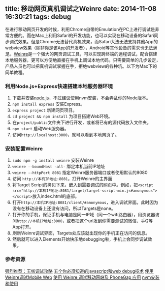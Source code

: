 title: 移动网页真机调试之Weinre
date: 2014-11-08 16:30:21
tags: debug
---
在进行移动网页开发的时候，利用Chrome自带的Emulation在PC上进行调试是非常方便的。而在Mac上利用Safari的开发功能，也可以实现在移动设备的Safari同步调试效果。但是Chrome无法替代真机效果，而Safari大法无法支持其他App的webview效果（除非你是该App的开发者），Android等其他设备的需求也无法满足。[Weinre](http://people.apache.org/~pmuellr/weinre/docs/latest/)是一个强大的网页调试工具，可以实现跨终端的远程调试，配合搭建本地服务器，更可以方便地直接在手机上调试本地代码。只需要简单的几步设定，产品人员也可以把真机调试掌握在手，拒绝webview的各种坑。以下为Mac下的简单教程。
<!--more-->

###	利用Node.js+Express快速搭建本地服务器环境

1.	下载并安装[node.js](http://nodejs.org)，不过建议使用nvm安装，不会弄乱你的Node版本。
2.	`npm install express` 安装Express。
3.	`express project` 新建网页项目。
4.	`cd project && npm install` 为项目搭建Web环境。
5.	在`project/public`文件夹下进行开发，或者将已有的源代码放入文件夹。
6.	`npm start` 启动Web服务器。
7.	访问`http://localhost:3000`，就可以看到本地网页了。

###	安装配置Weinre

1.	`sudo npm -g install weinre` 安装Weinre
2.	`weinre --boundHost -all-` 绑定本机当前IP地址
3.	`weinre --httpPort 8081` 指定Weinre服务器端口或者使用默认的8080
4.	访问 `http://本机IP地址:8081`，打开Weinre的主界面
5.	将Target Script的拷贝下来，嵌入到需要调试的网页中。例如，把`<script src="http://本机IP地址:8081/target/target-script-min.js#anonymous"></script>`放入index.html的底部。
6.	打开`http://本机IP地址:8081/client/#anonymous`，进入调试界面。此时因为没有在移动设备上还没有访问，所以Targets是none。
7.	打开你的手机，保证手机与电脑是同一IP域（同一个wifi路由器），用浏览器访问`http://本机IP地址:3000`，或者把这个url发到你需要测试的微信、手Q等App打开。
8.	刷新Weinre调试界面，Targets处应该就出现你的手机正在访问的信息。
9.	然后就可以进入Elements开始快乐地debugging啦，手机上会同步调试效果。

###	参考资源

[强烈推荐：无线调试攻略](http://thx.github.io/mobile/debugging-in-mobile/)
[五个你必须知道的javascript和web debug技术](http://js8.in/2013/11/20/%E4%BA%94%E4%B8%AA%E4%BD%A0%E5%BF%85%E9%A1%BB%E7%9F%A5%E9%81%93%E7%9A%84javascript%E5%92%8Cweb-debug%E6%8A%80%E6%9C%AF/)
[使用Weinre调试Mobile Web](http://www.iinterest.net/2012/02/08/debugging-mobile-web-applications-with-the-weinre/)
[使用 Weinre 调试移动网站及 PhoneGap 应用](http://www.cnblogs.com/lhb25/p/debug-mobile-site-and-app-with-weinre.html)
[nvm安装和使用](https://github.com/creationix/nvm)
